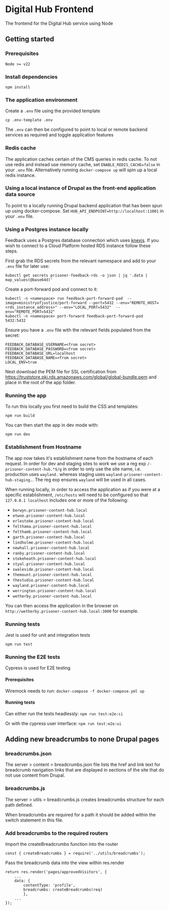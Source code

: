 # Digital Hub Frontend

The frontend for the Digital Hub service using Node

## Getting started

### Prerequisites

    Node >= v22

### Install dependencies

    npm install

### The application environment

Create a `.env` file using the provided template

    cp .env-template .env

The `.env` can then be configured to point to local or remote backend services as required and toggle application features

### Redis cache

The application caches certain of the CMS queries in redis cache. To not use redis and instead use memory cache, set `ENABLE_REDIS_CACHE=false` in your `.env` file. Alternatively running `docker-compose up` will spin up a local redis instance.

### Using a local instance of Drupal as the front-end application data source

To point to a locally running Drupal backend application that has been spun up using docker-compose.
Set `HUB_API_ENDPOINT=http://localhost:11001` in your `.env` file.

### Using a Postgres instance locally

Feedback uses a Postgres database connection which uses [knexjs](https://knexjs.org/). If you wish to connect to a Cloud Platform hosted RDS instance follow these steps.

First grab the RDS secrets from the relevant namespace and add to your `.env` file for later use:

`kubectl get secrets prisoner-feedback-rds -o json | jq '.data | map_values(@base64d)'`

Create a port-forward pod and connect to it:

```
kubectl -n <namespace> run feedback-port-forward-pod  --image=ministryofjustice/port-forward --port=5432 --env="REMOTE_HOST=<rds_instance_address>" --env="LOCAL_PORT=5432"  --env="REMOTE_PORT=5432"
kubectl -n <namespace> port-forward feedback-port-forward-pod 5432:5432
```

Ensure you have a `.env` file with the relevant fields populated from the secret:

```
FEEDBACK_DATABASE_USERNAME=<from secret>
FEEDBACK_DATABASE_PASSWORD=<from secret>
FEEDBACK_DATABASE_URL=localhost
FEEDBACK_DATABASE_NAME=<from secret>
LOCAL_ENV=true
```

Next download the PEM file for SSL certification from https://truststore.pki.rds.amazonaws.com/global/global-bundle.pem and place in the root of the app folder.

### Running the app

To run this locally you first need to build the CSS and templates:

    npm run build

You can then start the app in dev mode with:

    npm run dev

### Establishment from Hostname

The app now takes it's establishment name from the hostname of each request. In order for dev and staging sites to work we use a reg exp `/-prisoner-content-hub.*$/g` in order to only use the site name, i.e. production uses `wayland.` whereas staging uses `wayland-prisoner-content-hub-staging.`. The reg exp ensures `wayland` will be used in all cases.

When running locally, in order to access the application as if you were at a specific establishment, `/etc/hosts` will need to be configured so that `127.0.0.1 localhost` includes one or more of the following:

- `berwyn.prisoner-content-hub.local`
- `etwoe.prisoner-content-hub.local`
- `erlestoke.prisoner-content-hub.local`
- `felthama.prisoner-content-hub.local`
- `felthamb.prisoner-content-hub.local`
- `garth.prisoner-content-hub.local`
- `lindholme.prisoner-content-hub.local`
- `newhall.prisoner-content-hub.local`
- `ranby.prisoner-content-hub.local`
- `stokeheath.prisoner-content-hub.local`
- `styal.prisoner-content-hub.local`
- `swaleside.prisoner-content-hub.local`
- `themount.prisoner-content-hub.local`
- `thestudio.prisoner-content-hub.local`
- `wayland.prisoner-content-hub.local`
- `werrington.prisoner-content-hub.local`
- `wetherby.prisoner-content-hub.local`

You can then access the application in the browser on `http://wetherby.prisoner-content-hub.local:3000` for example.

### Running tests

Jest is used for unit and integration tests

`npm run test`

### Running the E2E tests

Cypress is used for E2E testing

#### Prerequisites

Wiremock needs to run:
`docker-compose -f docker-compose.yml up`

#### Running tests

Can either run the tests headlessly:
`npm run test:e2e:ci`

Or with the cypress user interface:
`npm run test:e2e:ui`

## Adding new breadcrumbs to none Drupal pages

### breadcrumbs.json

The server > content > breadcrumbs.json file lists the href and link text for breadcrumb navigation links that are displayed in sections of the site that do not use content from Drupal.

### breadcrumbs.js

The server > utils > breadcrumbs.js creates breadcrumbs structure for each path defined.

When breadcrumbs are required for a path it should be added within the switch statement in this file.

### Add breadcrumbs to the required routers

Import the createBreadcrumbs function into the router

```
const { createBreadcrumbs } = require('../utils/breadcrumbs');
```

Pass the breadcrumb data into the view within res.render

```
return res.render('pages/approvedVisitors', {
    ...
    data: {
        contentType: 'profile',
        breadcrumbs: createBreadcrumbs(req)
        },
    ...
});
```
